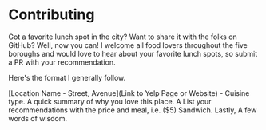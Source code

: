 # Contributing

Got a favorite lunch spot in the city? Want to share it with the folks on
GitHub? Well, now you can! I welcome all food lovers throughout the five
boroughs and would love to hear about your favorite lunch spots, so submit
a PR with your recommendation.

Here's the format I generally follow.

[Location Name - Street, Avenue](Link to Yelp Page or Website) - Cuisine type.
A quick summary of why you love this place.
A List your recommendations with the price and meal, i.e. ($5) Sandwich.
Lastly, A few words of wisdom.
